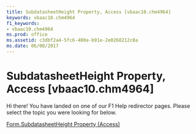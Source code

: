 ```yaml
---
title: SubdatasheetHeight Property, Access [vbaac10.chm4964]
keywords: vbaac10.chm4964
f1_keywords:
- vbaac10.chm4964
ms.prod: office
ms.assetid: c3dbf2a4-5fc6-400a-b91e-2e0268212c8a
ms.date: 06/08/2017
---
```



# SubdatasheetHeight Property, Access [vbaac10.chm4964]

Hi there! You have landed on one of our F1 Help redirector pages. Please select the topic you were looking for below.

[Form.SubdatasheetHeight Property (Access)](http://msdn.microsoft.com/library/0db2e4b5-e64b-6f55-ebfa-bcce98734491%28Office.15%29.aspx)

